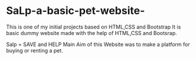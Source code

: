 # SaLp-a-basic-pet-website-
This is one of my initial projects based on HTML,CSS and Bootstrap
It is basic dummy website made with the help of HTML,CSS and Bootsrap.

Salp = SAVE and HELP
Main Aim of this Website was to make a platform for buying or renting a pet.
